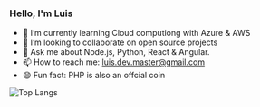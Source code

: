 ### Hello, I'm Luis

<!-- 🤔 I’m looking for help with ... -->
<!--  🔭 I’m currently working on ... -->
- 🌱 I’m currently learning Cloud computiong with Azure & AWS
- 👯 I’m looking to collaborate on open source projects
- 💬 Ask me about Node.js, Python, React & Angular.
- 📫 How to reach me: luis.dev.master@gmail.com 
- 😄 Fun fact: PHP is also an offcial coin 


<!-- ![Luis's GitHub stats](https://github-readme-stats.vercel.app/api?username=luislopez-dev&show_icons=true&theme=dark) -->

![Top Langs](https://github-readme-stats.vercel.app/api/top-langs/?username=luislopez-dev&langs_count=8)




